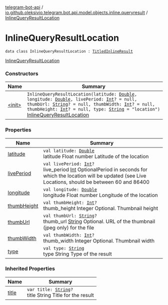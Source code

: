[telegram-bot-api](../../index.md) / [io.github.oleksivio.telegram.bot.api.model.objects.inline.queryresult](../index.md) / [InlineQueryResultLocation](./index.md)

# InlineQueryResultLocation

`data class InlineQueryResultLocation : `[`TitledInlineResult`](../-titled-inline-result/index.md)

[InlineQueryResultLocation](https://core.telegram.org/bots/api/#inlinequeryresultlocation)

### Constructors

| Name | Summary |
|---|---|
| [&lt;init&gt;](-init-.md) | `InlineQueryResultLocation(latitude: `[`Double`](https://kotlinlang.org/api/latest/jvm/stdlib/kotlin/-double/index.html)`, longitude: `[`Double`](https://kotlinlang.org/api/latest/jvm/stdlib/kotlin/-double/index.html)`, livePeriod: `[`Int`](https://kotlinlang.org/api/latest/jvm/stdlib/kotlin/-int/index.html)`? = null, thumbUrl: `[`String`](https://kotlinlang.org/api/latest/jvm/stdlib/kotlin/-string/index.html)`? = null, thumbWidth: `[`Int`](https://kotlinlang.org/api/latest/jvm/stdlib/kotlin/-int/index.html)`? = null, thumbHeight: `[`Int`](https://kotlinlang.org/api/latest/jvm/stdlib/kotlin/-int/index.html)`? = null, type: `[`String`](https://kotlinlang.org/api/latest/jvm/stdlib/kotlin/-string/index.html)` = "location")`<br>[InlineQueryResultLocation](https://core.telegram.org/bots/api/#inlinequeryresultlocation) |

### Properties

| Name | Summary |
|---|---|
| [latitude](latitude.md) | `val latitude: `[`Double`](https://kotlinlang.org/api/latest/jvm/stdlib/kotlin/-double/index.html)<br>latitude Float number Latitude of the location |
| [livePeriod](live-period.md) | `val livePeriod: `[`Int`](https://kotlinlang.org/api/latest/jvm/stdlib/kotlin/-int/index.html)`?`<br>live_period [Int](https://kotlinlang.org/api/latest/jvm/stdlib/kotlin/-int/index.html) OptionalPeriod in seconds for which the location will be updated (see Live Locations, should be between 60 and 86400 |
| [longitude](longitude.md) | `val longitude: `[`Double`](https://kotlinlang.org/api/latest/jvm/stdlib/kotlin/-double/index.html)<br>longitude Float number Longitude of the location |
| [thumbHeight](thumb-height.md) | `val thumbHeight: `[`Int`](https://kotlinlang.org/api/latest/jvm/stdlib/kotlin/-int/index.html)`?`<br>thumb_height Integer Optional. Thumbnail height |
| [thumbUrl](thumb-url.md) | `val thumbUrl: `[`String`](https://kotlinlang.org/api/latest/jvm/stdlib/kotlin/-string/index.html)`?`<br>thumb_url [String](https://kotlinlang.org/api/latest/jvm/stdlib/kotlin/-string/index.html) Optional. URL of the thumbnail (jpeg only) for the file |
| [thumbWidth](thumb-width.md) | `val thumbWidth: `[`Int`](https://kotlinlang.org/api/latest/jvm/stdlib/kotlin/-int/index.html)`?`<br>thumb_width Integer Optional. Thumbnail width |
| [type](type.md) | `val type: `[`String`](https://kotlinlang.org/api/latest/jvm/stdlib/kotlin/-string/index.html)<br>type String Type of the result |

### Inherited Properties

| Name | Summary |
|---|---|
| [title](../-titled-inline-result/title.md) | `var title: `[`String`](https://kotlinlang.org/api/latest/jvm/stdlib/kotlin/-string/index.html)`?`<br>title String Title for the result |
